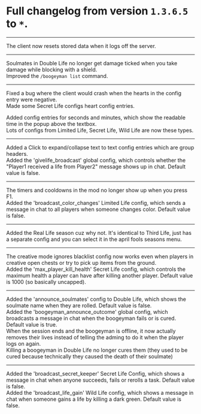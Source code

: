 # Full changelog from version `1.3.6.5` to `*`.

----------

The client now resets stored data when it logs off the server.

----------

Soulmates in Double Life no longer get damage ticked when you take damage while blocking with a shield.<br>
Improved the `/boogeyman list` command.

----------

Fixed a bug where the client would crash when the hearts in the config entry were negative.<br>
Made some Secret Life configs heart config entries.<br>

Added config entries for seconds and minutes, which show the readable time in the popup above the textbox.<br>
Lots of configs from Limited Life, Secret Life, Wild Life are now these types.

----------

Added a Click to expand/collapse text to text config entries which are group headers.<br>
Added the 'givelife_broadcast' global config, which controls whether the "Player1 received a life from Player2" message shows up in chat. Default value is false.

----------

The timers and cooldowns in the mod no longer show up when you press F1.<br>
Added the 'broadcast_color_changes' Limited Life config, which sends a message in chat to all players when someone changes color. Default value is false.

----------

Added the Real Life season cuz why not. It's identical to Third Life, just has a separate config and you can select it in the april fools seasons menu.

----------

The creative mode ignores blacklist config now works even when players in creative open chests or try to pick up items from the ground.<br>
Added the 'max_player_kill_health' Secret Life config, which controls the maximum health a player can have after killing another player. Default value is 1000 (so basically uncapped).

----------

Added the 'announce_soulmates' config to Double Life, which shows the soulmate name when they are rolled. Default value is false.<br>
Added the 'boogeyman_announce_outcome' global config, which broadcasts a message in chat when the boogeyman fails or is cured. Default value is true.<br>
When the session ends and the boogeyman is offline, it now actually removes their lives instead of telling the adming to do it when the player logs on again.<br>
Killing a boogeyman in Double Life no longer cures them (they used to be cured because technically they caused the death of their soulmate)

----------

Added the 'broadcast_secret_keeper' Secret Life Config, which shows a message in chat when anyone succeeds, fails or rerolls a task. Default value is false.<br>
Added the 'broadcast_life_gain' Wild Life config, which shows a message in chat when someone gains a life by killing a dark green. Default value is false.